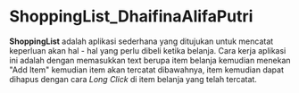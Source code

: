 # ShoppingList_DhaifinaAlifaPutri
**ShoppingList** adalah aplikasi sederhana yang ditujukan untuk mencatat keperluan akan hal - hal yang perlu dibeli ketika belanja. Cara kerja aplikasi ini adalah dengan memasukkan text berupa item belanja kemudian menekan "Add Item" kemudian item akan tercatat dibawahnya, item kemudian dapat dihapus dengan cara _Long Click_ di item belanja yang telah tercatat.
 

